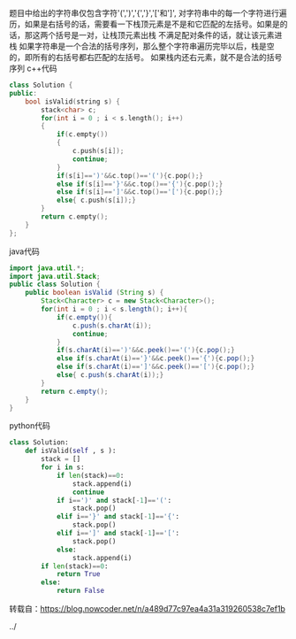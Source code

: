 题目中给出的字符串仅包含字符'(',')','{','}','['和']',
对字符串中的每一个字符进行遍历，如果是右括号的话，需要看一下栈顶元素是不是和它匹配的左括号。如果是的话，那这两个括号是一对，让栈顶元素出栈
不满足配对条件的话，就让该元素进栈
如果字符串是一个合法的括号序列，那么整个字符串遍历完毕以后，栈是空的，即所有的右括号都右匹配的左括号。
如果栈内还右元素，就不是合法的括号序列
c++代码

```CPP
class Solution {
public:
    bool isValid(string s) {
        stack<char> c;
        for(int i = 0 ; i < s.length(); i++)
        {
            if(c.empty())
            {
                c.push(s[i]);
                continue;
            }
            if(s[i]==')'&&c.top()=='('){c.pop();}
            else if(s[i]=='}'&&c.top()=='{'){c.pop();}
            else if(s[i]==']'&&c.top()=='['){c.pop();}
            else{ c.push(s[i]);}
        }
        return c.empty();
    }
};
```

java代码

```java
import java.util.*;
import java.util.Stack;
public class Solution {
    public boolean isValid (String s) {
        Stack<Character> c = new Stack<Character>();
        for(int i = 0 ; i < s.length(); i++){
            if(c.empty()){
                c.push(s.charAt(i));
                continue;
            }
            if(s.charAt(i)==')'&&c.peek()=='('){c.pop();}
            else if(s.charAt(i)=='}'&&c.peek()=='{'){c.pop();}
            else if(s.charAt(i)==']'&&c.peek()=='['){c.pop();}
            else{ c.push(s.charAt(i));}
        }
        return c.empty();
    }
}	
```

python代码

```python
class Solution:
    def isValid(self , s ):
        stack = []
        for i in s:
            if len(stack)==0:
                stack.append(i)
                continue
            if i==')' and stack[-1]=='(':
                stack.pop()
            elif i=='}' and stack[-1]=='{':
                stack.pop()
            elif i==']' and stack[-1]=='[':
                stack.pop()
            else:
                stack.append(i)
        if len(stack)==0:
            return True
        else:
            return False
```



转载自：https://blog.nowcoder.net/n/a489d77c97ea4a31a319260538c7ef1b

<a href="./topic.md" style="text-decoration:none">../</a>

